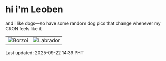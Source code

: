 # hi i'm Leoben

and i like dogs—so have some random dog pics that change whenever my CRON feels like it

|  |  |
|--------|----------|
| ![Borzoi](https://random-dog-vercel.vercel.app/api/random-borzoi?v=1758523154) | ![Labrador](https://random-dog-vercel.vercel.app/api/random-labrador?v=1758523154) |

Last updated: 2025-09-22 14:39 PHT
